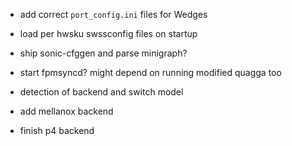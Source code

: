  * add correct `port_config.ini` files for Wedges

 * load per hwsku swssconfig files on startup

 * ship sonic-cfggen and parse minigraph?

 * start fpmsyncd? might depend on running modified quagga too

 * detection of backend and switch model

 * add mellanox backend

 * finish p4 backend

